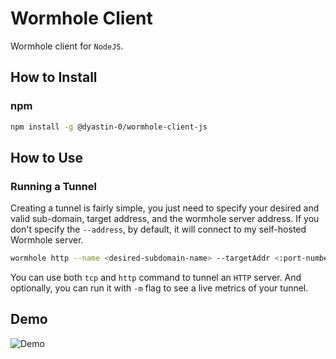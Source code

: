 # Wormhole Client
Wormhole client for `NodeJS`.

## How to Install

### npm

```bash
npm install -g @dyastin-0/wormhole-client-js
```

## How to Use

### Running a Tunnel

Creating a tunnel is fairly simple, you just need to specify your desired and valid sub-domain, target address, and the wormhole server address. If you don't specify the `--address`, by default, it will connect to my self-hosted Wormhole server.

```bash
wormhole http --name <desired-subdomain-name> --targetAddr <:port-number> --address <wormhole.server.address:443>
```

You can use both `tcp` and `http` command to tunnel an `HTTP` server. And optionally, you can run it with `-m` flag to see a live metrics of your tunnel.

## Demo

![Demo](snapshots/demo.gif)
